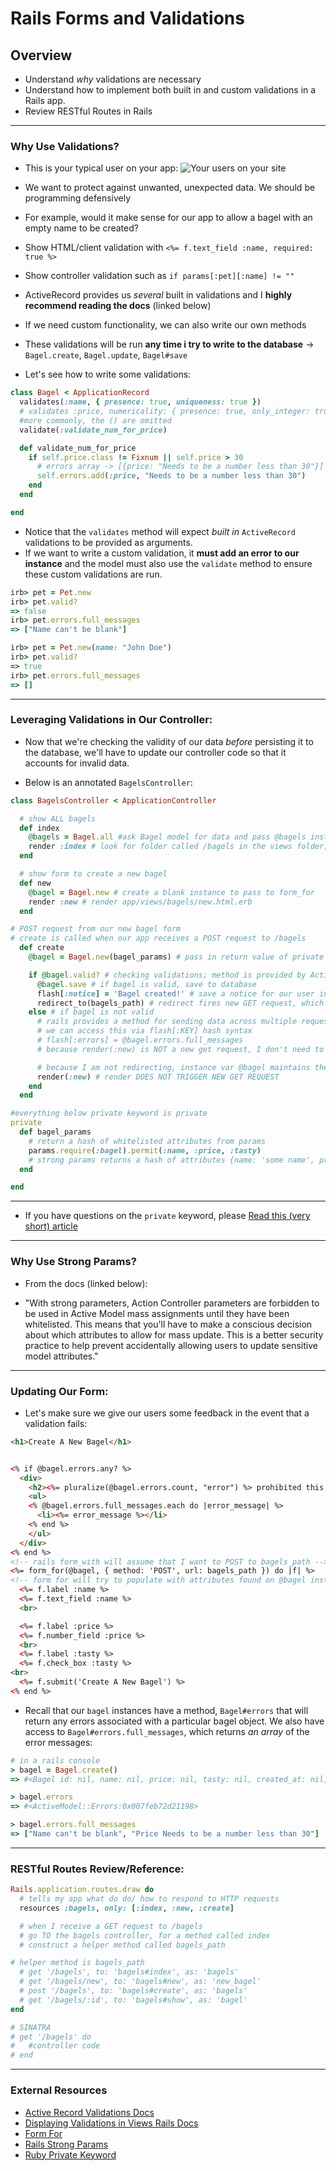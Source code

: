 # Rails Forms and Validations

## Overview
- Understand _why_ validations are necessary
- Understand how to implement both built in and custom validations in a Rails app.
- Review RESTful Routes in Rails

---

### Why Use Validations?

- This is your typical user on your app:
  ![Your users on your site](https://camo.githubusercontent.com/bd5a0e0355fa6a8c1f5478f197be5562a479d41a/68747470733a2f2f6d656469612e67697068792e636f6d2f6d656469612f5a665531314f44616e6c6f43412f67697068792e676966)

- We want to protect against unwanted, unexpected data. We should be programming defensively
- For example, would it make sense for our app to allow a bagel with an empty name to be created?

- Show HTML/client validation with `<%= f.text_field :name, required: true %>`
- Show controller validation such as `if params[:pet][:name] != ""`


- ActiveRecord provides us _several_ built in validations and I **highly recommend reading the docs** (linked below)
- If we need custom functionality, we can also write our own methods
- These validations will be run **any time i try to write to the database** -> `Bagel.create`, `Bagel.update`, `Bagel#save`
- Let's see how to write some validations:

```ruby
class Bagel < ApplicationRecord
  validates(:name, { presence: true, uniqueness: true })
  # validates :price, numericality: { presence: true, only_integer: true }
  #more commonly, the () are omitted
  validate(:validate_num_for_price)

  def validate_num_for_price
    if self.price.class != Fixnum || self.price > 30
      # errors array -> [{price: "Needs to be a number less than 30"}]
      self.errors.add(:price, "Needs to be a number less than 30")
    end
  end

end
```

- Notice that the `validates` method will expect _built in_ `ActiveRecord` validations to be provided as arguments.
- If we want to write a custom validation, it **must add an error to our instance** and the model must also use the `validate` method to ensure these custom validations are run.

```ruby
irb> pet = Pet.new
irb> pet.valid?
=> false
irb> pet.errors.full_messages
=> ["Name can't be blank"]

irb> pet = Pet.new(name: "John Doe")
irb> pet.valid?
=> true
irb> pet.errors.full_messages
=> []
```

---

### Leveraging Validations in Our Controller:

- Now that we're checking the validity of our data _before_ persisting it to the database, we'll have to update our controller code so that it accounts for invalid data.

- Below is an annotated `BagelsController`:

```ruby
class BagelsController < ApplicationController

  # show ALL bagels
  def index
    @bagels = Bagel.all #ask Bagel model for data and pass @bagels instance var to the view
    render :index # look for folder called /bagels in the views folder, then render the index.html.erb
  end

  # show form to create a new bagel
  def new
    @bagel = Bagel.new # create a blank instance to pass to form_for
    render :new # render app/views/bagels/new.html.erb
  end

# POST request from our new bagel form
# create is called when our app receives a POST request to /bagels
  def create
    @bagel = Bagel.new(bagel_params) # pass in return value of private bagel_params method, which is a hash of whitelisted attributes

    if @bagel.valid? # checking validations; method is provided by ActiveRecord
      @bagel.save # if bagel is valid, save to database
      flash[:notice] = 'Bagel created!' # save a notice for our user in the flash hash
      redirect_to(bagels_path) # redirect fires new GET request, which will hit the BagelsController#index
    else # if bagel is not valid
      # rails provides a method for sending data across multiple requests
      # we can access this via flash[:KEY] hash syntax
      # flash[:errors] = @bagel.errors.full_messages
      # because render(:new) is NOT a new get request, I don't need to send a flash along

      # because I am not redirecting, instance var @bagel maintains the attributes from the form
      render(:new) # render DOES NOT TRIGGER NEW GET REQUEST
    end
  end

#everything below private keyword is private
private
  def bagel_params
    # return a hash of whitelisted attributes from params
    params.require(:bagel).permit(:name, :price, :tasty)
    # strong params returns a hash of attributes {name: 'some name', price: 2, tasty: true}
  end

end
```

---
- If you have questions on the `private` keyword, please [Read this (very short) article](http://ruby-for-beginners.rubymonstas.org/advanced/private_methods.html)

---

### Why Use Strong Params?

- From the docs (linked below):


- "With strong parameters, Action Controller parameters are forbidden to be used in Active Model mass assignments until they have been whitelisted. This means that you'll have to make a conscious decision about which attributes to allow for mass update. This is a better security practice to help prevent accidentally allowing users to update sensitive model attributes."

---

### Updating Our Form:
- Let's make sure we give our users some feedback in the event that a validation fails:

```html
<h1>Create A New Bagel</h1>


<% if @bagel.errors.any? %>
  <div>
    <h2><%= pluralize(@bagel.errors.count, "error") %> prohibited this bagel from being saved:</h2>
    <ul>
    <% @bagel.errors.full_messages.each do |error_message| %>
      <li><%= error_message %></li>
    <% end %>
    </ul>
  </div>
<% end %>
<!-- rails form_with will assume that I want to POST to bagels_path -->
<%= form_for(@bagel, { method: 'POST', url: bagels_path }) do |f| %>
<!-- form for will try to populate with attributes found on @bagel instance -->
  <%= f.label :name %>
  <%= f.text_field :name %>
  <br>

  <%= f.label :price %>
  <%= f.number_field :price %>
  <br>
  <%= f.label :tasty %>
  <%= f.check_box :tasty %>
<br>
  <%= f.submit('Create A New Bagel') %>
<% end %>

```

- Recall that our `bagel` instances have a method, `Bagel#errors` that will return any errors associated with a particular bagel object. We also have access to `Bagel#errors.full_messages`, which returns _an array_ of the error messages:

```ruby
# in a rails console
> bagel = Bagel.create()
=> #<Bagel id: nil, name: nil, price: nil, tasty: nil, created_at: nil, updated_at: nil>

> bagel.errors
=> #<ActiveModel::Errors:0x007feb72d21198>

> bagel.errors.full_messages
=> ["Name can't be blank", "Price Needs to be a number less than 30"]
```

---
### RESTful Routes Review/Reference:

```ruby
Rails.application.routes.draw do
  # tells my app what do do/ how to respond to HTTP requests
  resources :bagels, only: [:index, :new, :create]

  # when I receive a GET request to /bagels
  # go TO the bagels controller, for a method called index
  # construct a helper method called bagels_path

# helper method is bagels_path
  # get '/bagels', to: 'bagels#index', as: 'bagels'
  # get '/bagels/new', to: 'bagels#new', as: 'new_bagel'
  # post '/bagels', to: 'bagels#create', as: 'bagels'
  # get '/bagels/:id', to: 'bagels#show', as: 'bagel'
end

# SINATRA
# get '/bagels' do
#   #controller code
# end
```

---

### External Resources

- [Active Record Validations Docs](http://guides.rubyonrails.org/active_record_validations.html)
- [Displaying Validations in Views Rails Docs](http://guides.rubyonrails.org/active_record_validations.html#displaying-validation-errors-in-views)
- [Form For](https://guides.rubyonrails.org/form_helpers.html#binding-a-form-to-an-object)
- [Rails Strong Params](https://edgeguides.rubyonrails.org/action_controller_overview.html#strong-parameters)
- [Ruby Private Keyword](http://ruby-for-beginners.rubymonstas.org/advanced/private_methods.html)
